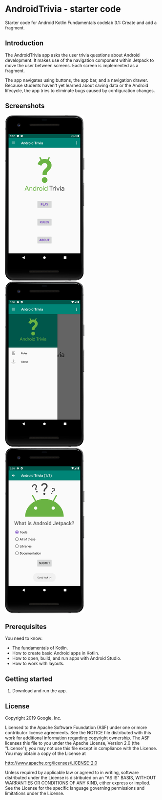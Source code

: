 AndroidTrivia - starter code
============================

Starter code for Android Kotlin Fundamentals codelab 3.1: Create and add a
fragment.

Introduction
------------

The AndroidTrivia app asks the user trivia questions about Android development.
It makes use of the navigation component within Jetpack to move the user between
screens. Each screen is implemented as a fragment.

The app navigates using buttons, the app bar, and a navigation drawer. Because
students haven't yet learned about saving data or the Android lifecycle, the app
tries to eliminate bugs caused by configuration changes.

Screenshots
-------------
<img src="/result/screenshot1.png" width="260">&emsp;<img src="/result/screenshot2.png" width="260">&emsp;<img src="/result/screenshot3.png" width="260">

Prerequisites
-------------

You need to know:
- The fundamentals of Kotlin.
- How to create basic Android apps in Kotlin.
- How to open, build, and run apps with Android Studio.
- How to work with layouts.

Getting started
---------------

1. Download and run the app.

License
-------

Copyright 2019 Google, Inc.

Licensed to the Apache Software Foundation (ASF) under one or more contributor
license agreements.  See the NOTICE file distributed with this work for
additional information regarding copyright ownership.  The ASF licenses this
file to you under the Apache License, Version 2.0 (the "License"); you may not
use this file except in compliance with the License.  You may obtain a copy of
the License at

  http://www.apache.org/licenses/LICENSE-2.0

Unless required by applicable law or agreed to in writing, software
distributed under the License is distributed on an "AS IS" BASIS, WITHOUT
WARRANTIES OR CONDITIONS OF ANY KIND, either express or implied.  See the
License for the specific language governing permissions and limitations under
the License.
